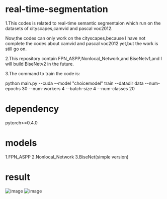 # real-time-segmentation
1.This codes is related to real-time semantic segmentaion which run on the datasets of cityscapes,camvid and pascal voc2012.

Now,the codes can only work on the cityscapes,because I have not complete the codes about camvid and pascal voc2012 yet,but the work is still go on.

2.This repository contain FPN_ASPP,Nonlocal_Network,and BiseNetv1,and I will build BiseNetv2 in the future.


3.The command to train the code is:

python main.py --cuda --model "choicemodel" train --datadir data  --num-epochs 30 --num-workers 4 --batch-size 4 --num-classes 20

# dependency
pytorch>=0.4.0

# models
1.FPN_ASPP 
2.Nonlocal_Network
3.BiseNet(simple version)

# result
![image](https://github.com/mshmoon/Real-Time-Segmentation/blob/master/semantic-segmentation/showresult/1.png)
![image](https://github.com/mshmoon/Real-Time-Segmentation/blob/master/semantic-segmentation/showresult/2.png)
